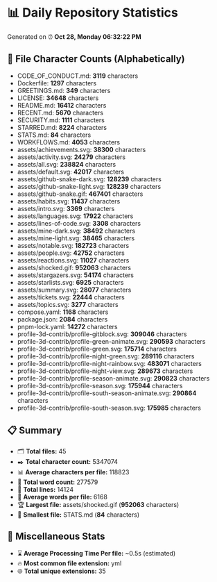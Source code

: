 # 📊 Daily Repository Statistics
Generated on ⏰ **Oct 28, Monday 06:32:22 PM**

## 📂 File Character Counts (Alphabetically)
- CODE_OF_CONDUCT.md: **3119** characters
- Dockerfile: **1297** characters
- GREETINGS.md: **349** characters
- LICENSE: **34648** characters
- README.md: **16412** characters
- RECENT.md: **5670** characters
- SECURITY.md: **1111** characters
- STARRED.md: **8224** characters
- STATS.md: **84** characters
- WORKFLOWS.md: **4053** characters
- assets/achievements.svg: **38300** characters
- assets/activity.svg: **24279** characters
- assets/all.svg: **238824** characters
- assets/default.svg: **42017** characters
- assets/github-snake-dark.svg: **128239** characters
- assets/github-snake-light.svg: **128239** characters
- assets/github-snake.gif: **467401** characters
- assets/habits.svg: **11437** characters
- assets/intro.svg: **3369** characters
- assets/languages.svg: **17922** characters
- assets/lines-of-code.svg: **3308** characters
- assets/mine-dark.svg: **38492** characters
- assets/mine-light.svg: **38465** characters
- assets/notable.svg: **182723** characters
- assets/people.svg: **42752** characters
- assets/reactions.svg: **11027** characters
- assets/shocked.gif: **952063** characters
- assets/stargazers.svg: **54174** characters
- assets/starlists.svg: **6925** characters
- assets/summary.svg: **28077** characters
- assets/tickets.svg: **22444** characters
- assets/topics.svg: **3277** characters
- compose.yaml: **1168** characters
- package.json: **2084** characters
- pnpm-lock.yaml: **14272** characters
- profile-3d-contrib/profile-gitblock.svg: **309046** characters
- profile-3d-contrib/profile-green-animate.svg: **290593** characters
- profile-3d-contrib/profile-green.svg: **175714** characters
- profile-3d-contrib/profile-night-green.svg: **289116** characters
- profile-3d-contrib/profile-night-rainbow.svg: **483071** characters
- profile-3d-contrib/profile-night-view.svg: **289673** characters
- profile-3d-contrib/profile-season-animate.svg: **290823** characters
- profile-3d-contrib/profile-season.svg: **175944** characters
- profile-3d-contrib/profile-south-season-animate.svg: **290864** characters
- profile-3d-contrib/profile-south-season.svg: **175985** characters

## 📋 Summary
- 🗂️ **Total files:** 45
- ✒️ **Total character count:** 5347074
- 📊 **Average characters per file:** 118823
- 📝 **Total word count:** 277579
- 🧾 **Total lines:** 14124
- 📐 **Average words per file:** 6168
- 🏆 **Largest file:** assets/shocked.gif (**952063** characters)
- 🥉 **Smallest file:** STATS.md (**84** characters)

## 🌟 Miscellaneous Stats
- ⌛ **Average Processing Time Per file:** ~0.5s (estimated)
- 🔥 **Most common file extension:** yml
- 🌐 **Total unique extensions:** 35
